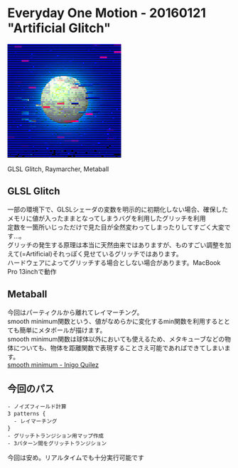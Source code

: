 # Everyday One Motion - 20160121 "Artificial Glitch"

![](20160121.gif)

GLSL Glitch, Raymarcher, Metaball

## GLSL Glitch

一部の環境下で、GLSLシェーダの変数を明示的に初期化しない場合、確保したメモリに値が入ったままとなってしまうバグを利用したグリッチを利用  
定数を一箇所いじっただけで見た目が全然変わってしまったりしてすごく大変です…。  
グリッチの発生する原理は本当に天然由来ではありますが、ものすごい調整を加えて(=Artificial)それっぽく見せているグリッチではあります。  
ハードウェアによってグリッチする場合としない場合があります。MacBook Pro 13inchで動作  

## Metaball

今回はパーティクルから離れてレイマーチング。  
smooth minimum関数という、値がなめらかに変化するmin関数を利用するととても簡単にメタボールが描けます。  
smooth minimum関数は球体以外においても使えるため、メタキューブなどの物体についても、物体を距離関数で表現することさえ可能であればできてしまいます。  
[smooth minimum - Inigo Quilez](http://iquilezles.org/www/articles/smin/smin.htm)  

## 今回のパス
    - ノイズフィールド計算
    3 patterns {
      - レイマーチング
    }
    - グリッチトランジション用マップ作成
    - 3パターン間をグリッチトランジション

今回は安め。リアルタイムでも十分実行可能です
